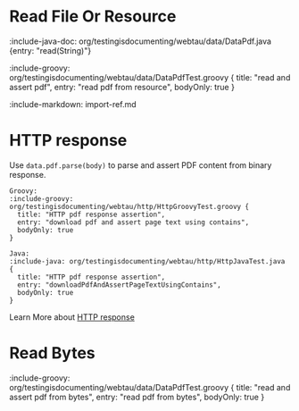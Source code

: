 # Read File Or Resource

:include-java-doc: org/testingisdocumenting/webtau/data/DataPdf.java {entry: "read(String)"}

:include-groovy: org/testingisdocumenting/webtau/data/DataPdfTest.groovy {
  title: "read and assert pdf",
  entry: "read pdf from resource",
  bodyOnly: true
} 

:include-markdown: import-ref.md

# HTTP response

Use `data.pdf.parse(body)` to parse and assert PDF content from binary response.

```tabs
Groovy:
:include-groovy: org/testingisdocumenting/webtau/http/HttpGroovyTest.groovy {
  title: "HTTP pdf response assertion",
  entry: "download pdf and assert page text using contains", 
  bodyOnly: true
}

Java:
:include-java: org/testingisdocumenting/webtau/http/HttpJavaTest.java {
  title: "HTTP pdf response assertion",
  entry: "downloadPdfAndAssertPageTextUsingContains", 
  bodyOnly: true
}
```

Learn More about [HTTP response](HTTP/body#pdf-response)

# Read Bytes

:include-groovy: org/testingisdocumenting/webtau/data/DataPdfTest.groovy {
  title: "read and assert pdf from bytes",
  entry: "read pdf from bytes",
  bodyOnly: true
} 


